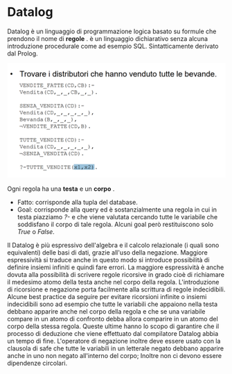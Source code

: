 # Datalog
Datalog è un linguaggio di programmazione logica basato su formule che prendono il nome di **regole** . è un linguaggio dichiarativo senza alcuna introduzione procedurale come ad esempio SQL. Sintatticamente derivato dal Prolog. 

![Datalog Esempio](images/85ad4c6b1006adc399ddb2435c02130a.png)

Ogni regola ha una **testa** e un **corpo** . 

- Fatto: corrisponde alla tupla del database. 
- Goal: corrisponde alla query ed è sostanzialmente una regola in cui in testa piazziamo *?-* e che viene valutata cercando tutte le variabile che soddisfano il corpo di tale regola. Alcuni goal però restituiscono solo *True* o *False*. 

Il Datalog è più espressivo dell'algebra e il calcolo relazionale (i quali sono equivalenti) delle basi di dati, grazie all'uso della negazione. 
Maggiore espressività si traduce anche in questo modo si introduce possibilità di definire insiemi infiniti e quindi fare errori. La maggiore espressività è anche dovuta alla possibilità di scrivere regole ricorsive in grado cioè di richiamare il medesimo atomo della testa anche nel corpo della regola. L'introduzione di ricorsione e negazione porta facilmente alla scrittura di regole indecidibili. 
Alcune best practice da seguire per evitare ricorsioni infinite o insiemi indecidibili sono ad esempio che tutte le variabili che appaiono nella testa debbano apparire anche nel corpo della regola e che se una variabile compare in un atomo di confronto debba allora comparire in un atomo del corpo della stessa regola. 
Queste ultime hanno lo scopo di garantire che il processo di deduzione che viene effettuato dal compilatore Datalog abbia un tempo di fine. L'operatore di negazione inoltre deve essere usato con la clausola di safe che tutte le variabili in un letterale negato debbano apparire anche in uno non negato all'interno del corpo;
Inoltre non ci devono essere dipendenze circolari.